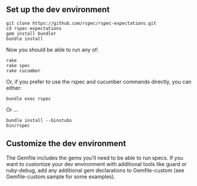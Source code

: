 ## Set up the dev environment

    git clone https://github.com/rspec/rspec-expectations.git
    cd rspec-expectations
    gem install bundler
    bundle install

Now you should be able to run any of:

    rake
    rake spec
    rake cucumber

Or, if you prefer to use the rspec and cucumber commands directly, you can either:

    bundle exec rspec

Or ...

    bundle install --binstubs
    bin/rspec

## Customize the dev environment

The Gemfile includes the gems you'll need to be able to run specs. If you want
to customize your dev environment with additional tools like guard or
ruby-debug, add any additional gem declarations to Gemfile-custom (see
Gemfile-custom.sample for some examples).
